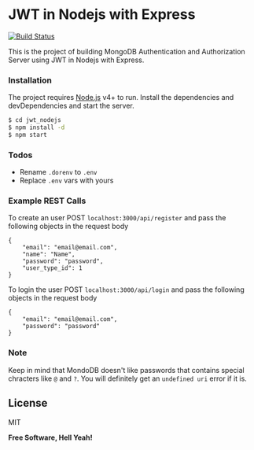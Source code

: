 # JWT in Nodejs with Express

[![Build Status](https://travis-ci.org/joemccann/dillinger.svg?branch=master)](https://travis-ci.org/joemccann/dillinger)

This is the project of building MongoDB Authentication and Authorization Server using JWT in Nodejs with Express.

### Installation
The project requires [Node.js](https://nodejs.org/) v4+ to run.
Install the dependencies and devDependencies and start the server.

```sh
$ cd jwt_nodejs
$ npm install -d
$ npm start
```

### Todos

 - Rename `.dorenv` to `.env`
 - Replace `.env` vars with yours

### Example REST Calls
To create an user
POST `localhost:3000/api/register` and pass the following objects in the request body
```
{
    "email": "email@email.com",
    "name": "Name",
    "password": "password",
    "user_type_id": 1
}
```
To login the user
POST `localhost:3000/api/login` and pass the following objects in the request body
```
{
    "email": "email@email.com",
    "password": "password"
}
```
### Note
Keep in mind that MondoDB doesn't like passwords that contains special chracters like `@` and `?`. You will definitely get an `undefined uri` error if it is.

License
----

MIT

**Free Software, Hell Yeah!**
